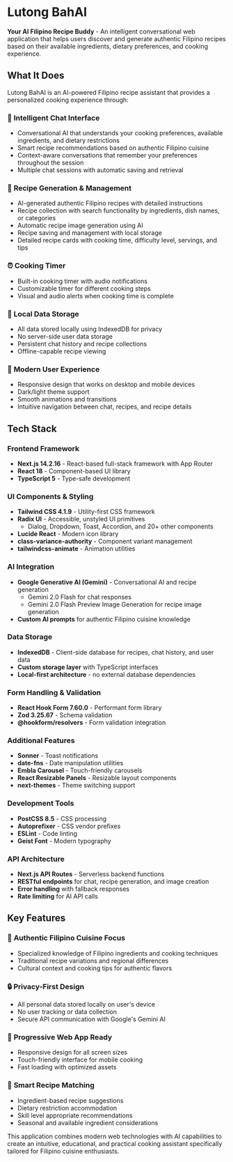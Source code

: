 # Lutong BahAI

**Your AI Filipino Recipe Buddy** - An intelligent conversational web application that helps users discover and generate authentic Filipino recipes based on their available ingredients, dietary preferences, and cooking experience.

## What It Does

Lutong BahAI is an AI-powered Filipino recipe assistant that provides a personalized cooking experience through:

### 🤖 **Intelligent Chat Interface**
- Conversational AI that understands your cooking preferences, available ingredients, and dietary restrictions
- Smart recipe recommendations based on authentic Filipino cuisine
- Context-aware conversations that remember your preferences throughout the session
- Multiple chat sessions with automatic saving and retrieval

### 📖 **Recipe Generation & Management**
- AI-generated authentic Filipino recipes with detailed instructions
- Recipe collection with search functionality by ingredients, dish names, or categories
- Automatic recipe image generation using AI
- Recipe saving and management with local storage
- Detailed recipe cards with cooking time, difficulty level, servings, and tips

### ⏰ **Cooking Timer**
- Built-in cooking timer with audio notifications
- Customizable timer for different cooking steps
- Visual and audio alerts when cooking time is complete

### 💾 **Local Data Storage**
- All data stored locally using IndexedDB for privacy
- No server-side user data storage
- Persistent chat history and recipe collections
- Offline-capable recipe viewing

### 🎨 **Modern User Experience**
- Responsive design that works on desktop and mobile devices
- Dark/light theme support
- Smooth animations and transitions
- Intuitive navigation between chat, recipes, and recipe details

## Tech Stack

### **Frontend Framework**
- **Next.js 14.2.16** - React-based full-stack framework with App Router
- **React 18** - Component-based UI library
- **TypeScript 5** - Type-safe development

### **UI Components & Styling**
- **Tailwind CSS 4.1.9** - Utility-first CSS framework
- **Radix UI** - Accessible, unstyled UI primitives
  - Dialog, Dropdown, Toast, Accordion, and 20+ other components
- **Lucide React** - Modern icon library
- **class-variance-authority** - Component variant management
- **tailwindcss-animate** - Animation utilities

### **AI Integration**
- **Google Generative AI (Gemini)** - Conversational AI and recipe generation
  - Gemini 2.0 Flash for chat responses
  - Gemini 2.0 Flash Preview Image Generation for recipe image generation
- **Custom AI prompts** for authentic Filipino cuisine knowledge

### **Data Storage**
- **IndexedDB** - Client-side database for recipes, chat history, and user data
- **Custom storage layer** with TypeScript interfaces
- **Local-first architecture** - no external database dependencies

### **Form Handling & Validation**
- **React Hook Form 7.60.0** - Performant form library
- **Zod 3.25.67** - Schema validation
- **@hookform/resolvers** - Form validation integration

### **Additional Features**
- **Sonner** - Toast notifications
- **date-fns** - Date manipulation utilities
- **Embla Carousel** - Touch-friendly carousels
- **React Resizable Panels** - Resizable layout components
- **next-themes** - Theme switching support

### **Development Tools**
- **PostCSS 8.5** - CSS processing
- **Autoprefixer** - CSS vendor prefixes
- **ESLint** - Code linting
- **Geist Font** - Modern typography

### **API Architecture**
- **Next.js API Routes** - Serverless backend functions
- **RESTful endpoints** for chat, recipe generation, and image creation
- **Error handling** with fallback responses
- **Rate limiting** for AI API calls

## Key Features

### 🍳 **Authentic Filipino Cuisine Focus**
- Specialized knowledge of Filipino ingredients and cooking techniques
- Traditional recipe variations and regional differences
- Cultural context and cooking tips for authentic flavors

### 🔒 **Privacy-First Design**
- All personal data stored locally on user's device
- No user tracking or data collection
- Secure API communication with Google's Gemini AI

### 📱 **Progressive Web App Ready**
- Responsive design for all screen sizes
- Touch-friendly interface for mobile cooking
- Fast loading with optimized assets

### 🎯 **Smart Recipe Matching**
- Ingredient-based recipe suggestions
- Dietary restriction accommodation
- Skill level appropriate recommendations
- Seasonal and available ingredient considerations

This application combines modern web technologies with AI capabilities to create an intuitive, educational, and practical cooking assistant specifically tailored for Filipino cuisine enthusiasts.